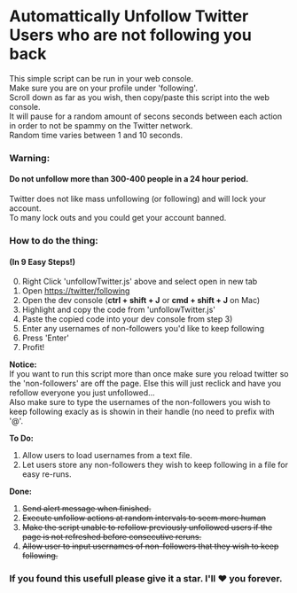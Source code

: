 # Automattically Unfollow Twitter Users who are not following you back
This simple script can be run in your web console.  
Make sure you are on your profile under 'following'.  
Scroll down as far as you wish, then copy/paste this script into the web console.  
It will pause for a random amount of secons seconds between each action in order to not be spammy on the Twitter network.  
Random time varies between 1 and 10 seconds.  
  
### Warning:
#### Do not unfollow more than 300-400 people in a 24 hour period.
Twitter does not like mass unfollowing (or following) and will lock your account.  
To many lock outs and you could get your account banned.  
  
### How to do the thing:
#### (In 9 Easy Steps!)
0. Right Click 'unfollowTwitter.js' above and select open in new tab
1. Open [https://twitter/following](https://twitter.com/following)
2. Open the dev console (**ctrl + shift + J** or **cmd + shift + J** on Mac)
3. Highlight and copy the code from 'unfollowTwitter.js'
4. Paste the copied code into your dev console from step 3)
5. Enter any usernames of non-followers you'd like to keep following
7. Press 'Enter'
8. Profit!  
  
  **Notice:**  
  If you want to run this script more than once make sure you reload twitter so the 'non-followers' are off the page. Else this will just reclick and have you refollow everyone you just unfollowed...  
  Also make sure to type the usernames of the non-followers you wish to keep following exacly as is showin in their handle (no need to prefix with '@'.
  
**To Do:**
1. Allow users to load usernames from a text file.
2. Let users store any non-followers they wish to keep following in a file for easy re-runs.

**Done:**
1. ~~Send alert message when finished.~~
2. ~~Execute unfollow actions at random intervals to seem more human~~
3. ~~Make the script unable to refollow previously unfollowed users if the page is not refreshed before consecutive reruns.~~
4. ~~Allow user to input usernames of non-followers that they wish to keep following.~~
  
### If you found this usefull please give it a star. I'll :heart: you forever.
